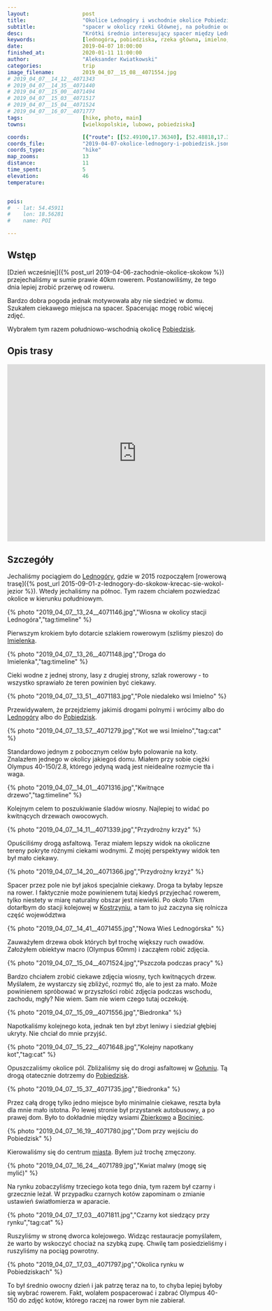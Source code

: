 ```yaml
---
layout:                 post
title:                  "Okolice Lednogóry i wschodnie okolice Pobiedzisk"
subtitle:               "spacer w okolicy rzeki Głównej, na południe od linii kolejowej"
desc:                   "Krótki średnio interesujący spacer między Lednogórą a Pobiedziskami. Dowiedziałem się z niego, że do zdjęć wiosny bym musiał podejść trochę inaczej. Jeszcze nie wiem jak."
keywords:               [lednogóra, pobiedziska, rzeka główna, imielno, gołuń, polska wieś]
date:                   2019-04-07 18:00:00
finished_at:            2020-01-11 11:00:00
author:                 "Aleksander Kwiatkowski"
categories:             trip
image_filename:         2019_04_07__15_08__4071554.jpg
# 2019_04_07__14_12__4071343
# 2019_04_07__14_35__4071440
# 2019_04_07__15_00__4071494
# 2019_04_07__15_03__4071517
# 2019_04_07__15_04__4071524
# 2019_04_07__16_07__4071777
tags:                   [hike, photo, main]
towns:                  [wielkopolskie, lubowo, pobiedziska]

coords:                 [{"route": [[52.49100,17.36340], [52.48818,17.37662], [52.47767,17.36134], [52.46988,17.33713], [52.46240,17.33593], [52.47600,17.29465], [52.47992,17.27980]], "type": "hike"}]
coords_file:            "2019-04-07-okolice-lednogory-i-pobiedzisk.json"
coords_type:            "hike"
map_zooms:              13
distance:               11
time_spent:             5
elevation:              46
temperature:            


pois:
#  - lat: 54.45911
#    lon: 18.56281
#    name: POI

---
```


[wiki-pobiedziska]: https://pl.wikipedia.org/wiki/Pobiedziska
[wiki-lednogora]: https://pl.wikipedia.org/wiki/Lednog%C3%B3ra
[wiki-imielenko]: https://pl.wikipedia.org/wiki/Imielenko
[wiki-lednogora]: https://pl.wikipedia.org/wiki/Lednog%C3%B3ra
[wiki-golun]: https://pl.wikipedia.org/wiki/Go%C5%82u%C5%84_(wojew%C3%B3dztwo_wielkopolskie)
[wiki-zbierkowo]: https://pl.wikipedia.org/wiki/Zbierkowo
[wiki-bociniec]: https://pl.wikipedia.org/wiki/Bociniec
[wiki-kostrzyn]: https://pl.wikipedia.org/wiki/Kostrzyn

## Wstęp

[Dzień wcześniej]({% post_url 2019-04-06-zachodnie-okolice-skokow %})
przejechaliśmy w sumie prawie 40km rowerem. Postanowiliśmy, że tego dnia
lepiej zrobić przerwę od roweru.

Bardzo dobra pogoda jednak motywowała aby nie siedzieć w domu. Szukałem
ciekawego miejsca na spacer. Spacerując mogę robić więcej zdjęć.

Wybrałem tym razem południowo-wschodnią okolicę [Pobiedzisk][wiki-pobiedziska].

## Opis trasy

<iframe height='405' width='590' frameborder='0' allowtransparency='true' scrolling='no' src='https://www.strava.com/activities/2273033006/embed/91739dd31165bbf721ad1c3848da08807e0f4638'></iframe>

## Szczegóły

Jechaliśmy pociągiem do [Lednogóry][wiki-lednogora], gdzie
w 2015 rozpocząłem
[rowerową trasę]({% post_url 2015-09-01-z-lednogory-do-skokow-krecac-sie-wokol-jezior %}).
Wtedy jechaliśmy na północ. Tym razem chciałem pozwiedzać okolice
w kierunku południowym.

{% photo "2019_04_07__13_24__4071146.jpg","Wiosna w okolicy stacji Lednogóra","tag:timeline" %}

Pierwszym krokiem było dotarcie szlakiem rowerowym (szliśmy pieszo) do
[Imielenka][wiki-imielenko].

{% photo "2019_04_07__13_26__4071148.jpg","Droga do Imielenka","tag:timeline" %}

Cieki wodne z jednej strony, lasy z drugiej strony, szlak rowerowy - to wszystko
sprawiało że teren powinien być ciekawy.

{% photo "2019_04_07__13_51__4071183.jpg","Pole niedaleko wsi Imielno" %}

Przewidywałem, że przejdziemy jakimiś drogami polnymi i wrócimy albo do
[Lednogóry][wiki-lednogora] albo do [Pobiedzisk][wiki-pobiedziska].

{% photo "2019_04_07__13_57__4071279.jpg","Kot we wsi Imielno","tag:cat" %}

Standardowo jednym z pobocznym celów było polowanie na koty. Znalazłem jednego
w okolicy jakiegoś domu.
Miałem przy sobie ciężki Olympus 40-150/2.8, którego jedyną wadą jest nieidealne
rozmycie tła i waga.

{% photo "2019_04_07__14_01__4071316.jpg","Kwitnące drzewo","tag:timeline" %}

Kolejnym celem to poszukiwanie śladów wiosny. Najlepiej to widać po kwitnących
drzewach owocowych.

{% photo "2019_04_07__14_11__4071339.jpg","Przydrożny krzyż" %}

Opuściliśmy drogą asfaltową. Teraz miałem lepszy widok na okoliczne tereny
pokryte różnymi ciekami wodnymi. Z mojej perspektywy widok ten był
mało ciekawy.

{% photo "2019_04_07__14_20__4071366.jpg","Przydrożny krzyż" %}

Spacer przez pole nie był jakoś specjalnie ciekawy. Droga ta byłaby lepsze na rower.
I faktycznie może powinienem tutaj kiedyś przyjechać rowerem, tylko niestety
w miarę naturalny obszar jest niewielki. Po około 17km dotarłbym do
stacji kolejowej w [Kostrzyniu][wiki-kostrzyn], a tam to już zaczyna się rolnicza
część województwa

{% photo "2019_04_07__14_41__4071455.jpg","Nowa Wieś Lednogórska" %}

Zauważyłem drzewa obok których był trochę większy ruch owadów. Założyłem obiektyw
macro (Olympus 60mm) i zacząłem robić zdjęcia.

{% photo "2019_04_07__15_04__4071524.jpg","Pszczoła podczas pracy" %}

Bardzo chciałem zrobić ciekawe zdjęcia wiosny, tych kwitnących drzew.
Myślałem, że wystarczy się zbliżyć, rozmyć tło, ale to jest za mało.
Może powinienem spróbować w przyszłości robić zdjęcia
podczas wschodu, zachodu, mgły? Nie wiem. Sam nie wiem czego tutaj oczekuję.

{% photo "2019_04_07__15_09__4071556.jpg","Biedronka" %}

Napotkaliśmy kolejnego kota, jednak ten był zbyt leniwy i siedział głębiej
ukryty. Nie chciał do mnie przyjść.

{% photo "2019_04_07__15_22__4071648.jpg","Kolejny napotkany kot","tag:cat" %}

Opuszczaliśmy okolice pól. Zbliżaliśmy się do drogi asfaltowej
w [Gołuniu][wiki-golun]. Tą drogą otatecznie dotrzemy do [Pobiedzisk][wiki-pobiedziska].

{% photo "2019_04_07__15_37__4071735.jpg","Biedronka" %}

Przez całą drogę tylko jedno miejsce było minimalnie ciekawe, reszta była
dla mnie mało istotna. Po lewej stronie był przystanek autobusowy, a po prawej
dom. Było to dokładnie między wsiami [Zbierkowo][wiki-zbierkowo]
a [Bociniec][wiki-bociniec].

{% photo "2019_04_07__16_19__4071780.jpg","Dom przy wejściu do Pobiedzisk" %}

Kierowaliśmy się do centrum [miasta][wiki-pobiedziska]. Byłem już
trochę zmęczony.

{% photo "2019_04_07__16_24__4071789.jpg","Kwiat malwy (mogę się mylić)" %}

Na rynku zobaczyliśmy trzeciego kota tego dnia, tym razem był czarny i grzecznie
leżał. W przypadku czarnych kotów zapominam o zmianie ustawień światłomierza
w aparacie.

{% photo "2019_04_07__17_03__4071811.jpg","Czarny kot siedzący przy rynku","tag:cat" %}

Ruszyliśmy w stronę dworca kolejowego. Widząc restauracje pomyślałem, że
warto by wskoczyć chociaż na szybką zupę. Chwilę tam posiedzieliśmy i ruszyliśmy
na pociąg powrotny.

{% photo "2019_04_07__17_03__4071797.jpg","Okolica rynku w Pobiedziskach" %}

To był średnio owocny dzień i jak patrzę teraz na to, to chyba lepiej byłoby
się wybrać rowerem. Fakt, wolałem pospacerować i zabrać Olympus 40-150 do
zdjęć kotów, którego raczej na rower bym nie zabierał.
